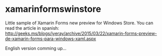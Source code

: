 # xamarinformswinstore
Little sample of Xamarin Forms new preview for Windows Store. You can read the article in spanish:
http://geeks.ms/blogs/jyeray/archive/2015/03/22/xamarin-forms-preview-de-xamarin-forms-para-windows-xaml.aspx

English version comming up...
